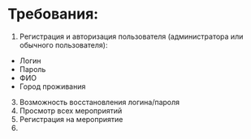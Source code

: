 # Требования:
 1. Регистрация и авторизация пользователя (администратора или обычного пользователя):
 - Логин
 - Пароль
 - ФИО
 - Город проживания
 3. Возможность восстановления логина/пароля
 4. Просмотр всех мероприятий
 5. Регистрация на мероприятие
 6. 
